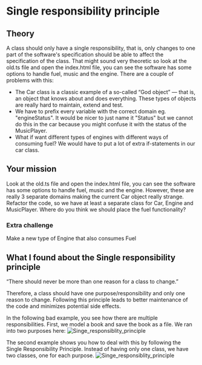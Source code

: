 # Single responsibility principle

## Theory
A class should only have a single responsibility, that is, only changes to one part of the software's specification should be able to affect the specification of the class.
That might sound very theoretic so look at the old.ts file and open the index.html file, you can see the software has some options to handle fuel, music and the engine.
There are a couple of problems with this:

- The Car class is a classic example of a so-called “God object” — that is, an object that knows about and does everything. These types of objects are really hard to maintain, extend and test.
- We have to prefix every variable with the correct domain eg. "engineStatus". It would be nicer to just name it "Status" but we cannot do this in the car because you might confuse it with the status of the MusicPlayer.
- What if want different types of engines with different ways of consuming fuel? We would have to put a lot of extra if-statements in our car class.

## Your mission
Look at the old.ts file and open the index.html file, you can see the software has some options to handle fuel, music and the engine. However, these are really 3 separate domains making the current Car object really strange.
Refactor the code, so we have at least a separate class for Car, Engine and MusicPlayer. Where do you think we should place the fuel functionality?

### Extra challenge
Make a new type of Engine that also consumes Fuel

## What I found about the Single responsibility principle
“There should never be more than one reason for a class to change.”

Therefore, a class should have one purpose/responsibility and only one reason to change. Following this principle leads to better maintenance of the code and minimizes potential side effects.

In the following bad example, you see how there are multiple responsibilities. First, we model a book and save the book as a file. We ran into two purposes here:
![Singe_responsiblity_principle](../Images/SRP.png)

The second example shows you how to deal with this by following the Single Responsibility Principle. Instead of having only one class, we have two classes, one for each purpose.
![Singe_responsiblity_principle](../Images/SRPgoodversion.png)



